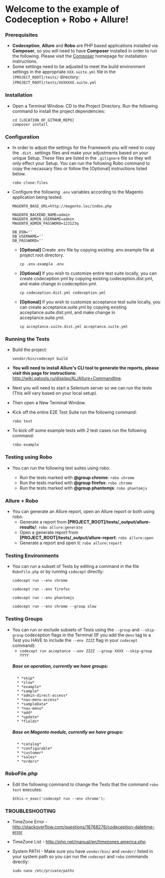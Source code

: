 # Welcome to the example of Codeception + Robo + Allure!

### Prerequisites
* **Codeception**, **Allure** and **Robo** are PHP based applications installed via **Composer**, so you will need to have **Composer** installed in order to run the following. Please visit the [Composer](https://getcomposer.org/) homepage for installation instructions.
* Some settings need to be adjusted to meet the build environment settings in the appropriate `XXX.suite.yml` file in the `[PROJECT_ROOT]/tests/` directory: `[PROJECT_ROOT]/tests/XXXXXXX.suite.yml`

### Installation
* Open a Terminal Window. CD to the Project Directory. Run the following command to install the project dependencies:
    ```
    cd [LOCATION_OF_GITHUB_REPO]
    composer install
    ```

### Configuration
* In order to adjust the settings for the Framework you will need to copy the `.dist.` settings files and make your adjustments based on your unique Setup. These files are listed in the `.gitignore` file so they will only effect your Setup. You can run the following Robo command to copy the necassary files or follow the [Optional] instructions listed below.
    ```
    robo clone:files
    ```

* Configure the following `.env` variables according to the Magento application being tested.
    ```
    MAGENTO_BASE_URL=http://magento.loc/index.php
    
    MAGENTO_BACKEND_NAME=admin
    MAGENTO_ADMIN_USERNAME=admin
    MAGENTO_ADMIN_PASSWORD=123123q
    
    DB_DSN=''
    DB_USERNAME=''
    DB_PASSWORD=''
    ```

    * **[Optional]** Create .env file by copying existing .env.example file at project root directory.

        ```
        cp .env.example .env
        ```

    * **[Optional]** If you wish to customize entire test suite locally, you can create codeception.yml by copying existing codeception.dist.yml, and make change in codeception.yml.
        ```
        cp codeception.dist.yml codeception.yml
        ```

    * **[Optional]** If you wish to customize acceptance test suite locally, you can create acceptance.suite.yml by copying existing acceptance.suite.dist.yml, and make change in acceptance.suite.yml.
        ```
        cp acceptance.suite.dist.yml acceptance.suite.yml
        ```

### Running the Tests
* Build the project:
    ```
    vendor/bin/codecept build
    ```

* **You will need to install Allure's CLI tool to generate the reports, please visit this page for instructions**: http://wiki.qatools.ru/display/AL/Allure+Commandline.

* Next you will need to start a Selenium server so we can run the tests (This will vary based on your local setup).

* Then open a New Terminal Window.

* Kick off the entire E2E Test Suite run the following command:

    ```
    robo test
    ```

* To kick off some example tests with 2 test cases run the following command:

    ```
    robo example
    ```

### Testing using Robo

* You can run the following test suites using robo:

  * Run the tests marked with **@group chrome**:  `robo chrome`
  * Run the tests marked with **@group firefox**:  `robo chrome`
  * Run the tests marked with **@group phantomjs**:  `robo phantomjs`

### Allure + Robo
* You can generate an Allure report, open an Allure report or both using robo:
  * Generate a report from **[PROJECT_ROOT]/tests/_output/allure-results/**: `robo allure:generate`
  * Open a generate report from **[PROJECT_ROOT]/tests/_output/allure-report**: `robo allure:open`
  * Generate a report and open it: `robo allure:report`

### Testing Environments
* You can run a subset of Tests by editing a command in the file `RoboFile.php` or by running `codecept` directly:

    ```codecept run --env chrome```

    ```codecept run --env firefox```

    ```codecept run --env phantomjs```

    ```codecept run --env chrome --group slow```

### Testing Groups
* You can run or exclude subsets of Tests using the `--group` and `--skip-group` codeception flags in the Terminal (IF you add the `@env` tag to a Test you HAVE to include the `--env ZZZZ` flag in your `codecept` command):
    * ```codecept run acceptance --env ZZZZ --group XXXX --skip-group YYYY```
    ##### Base on operation, currently we have groups:
        * *skip*
        * *slow*
        * *example*
        * *sample*
        * *admin-direct-access*
        * *nav-menu-access*
        * *sampleData*
        * *nav-menu*
        * *add*
        * *update* 
        * *fields*
    ##### Base on Magento module, currently we have groups:
        * *catalog*
        * *configurable*
        * *customer*
        * *sales*
        * *orders*

### RoboFile.php

* Edit the following command to change the Tests that the command `robo test` executes:

    ```
    $this->_exec('codecept run --env chrome');
    ```

### TROUBLESHOOTING
* TimeZone Error - http://stackoverflow.com/questions/18768276/codeception-datetime-error
* TimeZone List - http://php.net/manual/en/timezones.america.php
* System PATH - Make sure you have `vendor/bin/` and `vendor/` listed in your system path so you can run the  `codecept` and `robo` commands directly:

    `sudo nano /etc/private/paths`